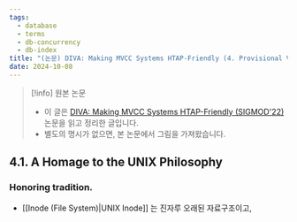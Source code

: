 ```yaml
---
tags:
  - database
  - terms
  - db-concurrency
  - db-index
title: "(논문) DIVA: Making MVCC Systems HTAP-Friendly (4. Provisional Version Indexing)"
date: 2024-10-08
---
```

> [!info] 원본 논문
> - 이 글은 [DIVA: Making MVCC Systems HTAP-Friendly (SIGMOD'22)](https://dl.acm.org/doi/10.1145/3514221.3526135) 논문을 읽고 정리한 글입니다.
> - 별도의 명시가 없으면, 본 논문에서 그림을 가져왔습니다.

## 4.1. A Homage to the UNIX Philosophy

### Honoring tradition.

- [[Inode (File System)|UNIX Inode]] 는 진자루 오래된 자료구조이고,